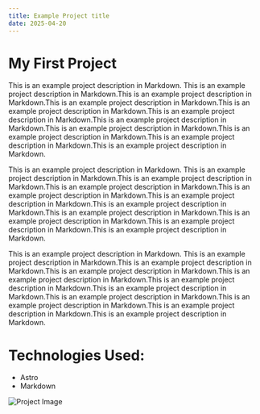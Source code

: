 ```yaml
---
title: Example Project title
date: 2025-04-20
---
```


# My First Project

This is an example project description in Markdown. This is an example project description in Markdown.This is an example project description in Markdown.This is an example project description in Markdown.This is an example project description in Markdown.This is an example project description in Markdown.This is an example project description in Markdown.This is an example project description in Markdown.This is an example project description in Markdown.This is an example project description in Markdown.This is an example project description in Markdown.

This is an example project description in Markdown. This is an example project description in Markdown.This is an example project description in Markdown.This is an example project description in Markdown.This is an example project description in Markdown.This is an example project description in Markdown.This is an example project description in Markdown.This is an example project description in Markdown.This is an example project description in Markdown.This is an example project description in Markdown.This is an example project description in Markdown.

This is an example project description in Markdown. This is an example project description in Markdown.This is an example project description in Markdown.This is an example project description in Markdown.This is an example project description in Markdown.This is an example project description in Markdown.This is an example project description in Markdown.This is an example project description in Markdown.This is an example project description in Markdown.This is an example project description in Markdown.This is an example project description in Markdown.

# Technologies Used:

- Astro
- Markdown

![Project Image](/portfolio-website/images/Proj1_photo1.png)